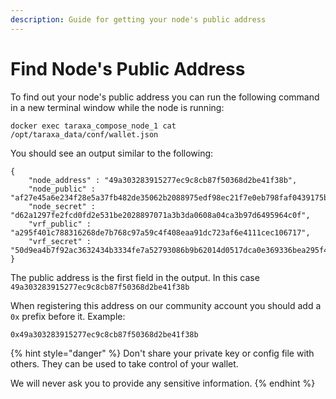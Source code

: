 ```yaml
---
description: Guide for getting your node's public address
---
```


# Find Node's Public Address

To find out your node's public address you can run the following command in a new terminal window while the node is running:

```text
docker exec taraxa_compose_node_1 cat /opt/taraxa_data/conf/wallet.json
```

You should see an output similar to the following:

```text
{
	"node_address" : "49a303283915277ec9c8cb87f50368d2be41f38b",
	"node_public" : "af27e45a6e234f28e5a37fb482de35062b2088975edf98ec21f7e0eb798faf0439175b8f0f3f501fd60d160dbb86e6f7082658baa659c5fdaafe49065f444fb9",
	"node_secret" : "d62a1297fe2fcd0fd2e531be2028897071a3b3da0608a04ca3b97d6495964c0f",
	"vrf_public" : "a295f401c788316268de7b768c97a59c4f408eaa91dc723af6e4111cec106717",
	"vrf_secret" : "50d9ea4b7f92ac3632434b3334fe7a52793086b9b62014d0517dca0e369336bea295f401c788316268de7b768c97a59c4f408eaa91dc723af6e4111cec106717"
}
```

The public address is the first field in the output. In this case `49a303283915277ec9c8cb87f50368d2be41f38b`

When registering this address on our community account you should add a `0x` prefix before it. Example:

`0x49a303283915277ec9c8cb87f50368d2be41f38b`

{% hint style="danger" %}
Don't share your private key or config file with others. They can be used to take control of your wallet.

We will never ask you to provide any sensitive information.
{% endhint %}

